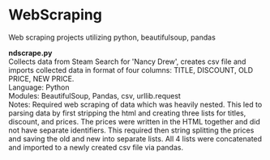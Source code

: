 # WebScraping
Web scraping projects utilizing python, beautifulsoup, pandas

<b>ndscrape.py</b><br>
Collects data from Steam Search for 'Nancy Drew', creates csv file and imports collected data in format of four columns: TITLE, DISCOUNT, OLD PRICE, NEW PRICE.<br>
Language: Python<br>
Modules: BeautifulSoup, Pandas, csv, urllib.request<br>
Notes: Required web scraping of data which was heavily nested. This led to parsing data by first stripping the html and creating three lists for titles, discount, and prices. The prices were written in the HTML together and did not have separate identifiers. This required then string splitting the prices and saving the old and new into separate lists. All 4 lists were concatenated and imported to a newly created csv file via pandas.
